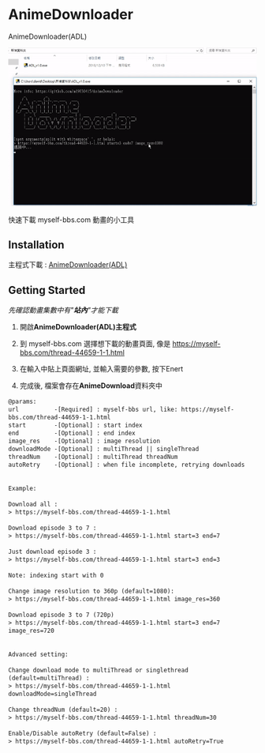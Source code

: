# AnimeDownloader
AnimeDownloader(ADL)

![img](example.gif)

快速下載 myself-bbs.com 動畫的小工具

## Installation

主程式下載 : [AnimeDownloader(ADL)](https://github.com/md9830415/AnimeDownloader/releases)

## Getting Started

*先確認動畫集數中有"**站內**"才能下載*

1. 開啟**AnimeDownloader\(ADL\)主程式**

2. 到 myself-bbs.com 選擇想下載的動畫頁面, 像是 https://myself-bbs.com/thread-44659-1-1.html

3. 在輸入中貼上頁面網址, 並輸入需要的參數, 按下Enert

4. 完成後, 檔案會存在**AnimeDownload**資料夾中


```
@params:
url          -[Required] : myself-bbs url, like: https://myself-bbs.com/thread-44659-1-1.html
start        -[Optional] : start index
end          -[Optional] : end index
image_res    -[Optional] : image resolution
downloadMode -[Optional] : multiThread || singleThread
threadNum    -[Optional] : multiThread threadNum
autoRetry    -[Optional] : when file incomplete, retrying downloads


Example:

Download all :
> https://myself-bbs.com/thread-44659-1-1.html

Download episode 3 to 7 :
> https://myself-bbs.com/thread-44659-1-1.html start=3 end=7

Just download episode 3 :
> https://myself-bbs.com/thread-44659-1-1.html start=3 end=3

Note: indexing start with 0

Change image resolution to 360p (default=1080):
> https://myself-bbs.com/thread-44659-1-1.html image_res=360

Download episode 3 to 7 (720p)
> https://myself-bbs.com/thread-44659-1-1.html start=3 end=7 image_res=720


Advanced setting:

Change download mode to multiThread or singlethread (default=multiThread) :
> https://myself-bbs.com/thread-44659-1-1.html downloadMode=singleThread

Change threadNum (default=20) :
> https://myself-bbs.com/thread-44659-1-1.html threadNum=30

Enable/Disable autoRetry (default=False) :
> https://myself-bbs.com/thread-44659-1-1.html autoRetry=True
```

